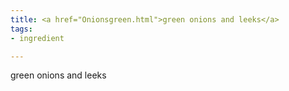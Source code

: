 ```yaml
---
title: <a href="Onionsgreen.html">green onions and leeks</a>
tags:
- ingredient

---
```

green onions and leeks
